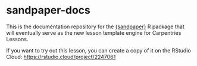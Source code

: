 # sandpaper-docs

This is the documentation repository for the [{sandpaper}] R package that will eventually serve as the new lesson template engine for Carpentries Lessons.

If you want to try out this lesson, you can create a copy of it on the RStudio Cloud: https://rstudio.cloud/project/2247061


[{sandpaper}]: https://carpentries.github.io/sandpaper/
